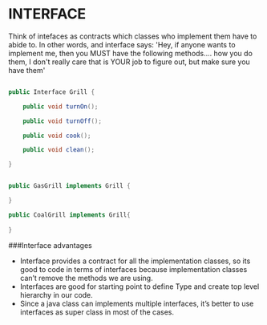 # INTERFACE

Think of intefaces as contracts which classes who implement them have to abide to. In other words, and interface says: 'Hey, if anyone wants to implement me, then you MUST have the following methods.... how you do them, I don't really care that is YOUR job to figure out, but make sure you have them'

```java

public Interface Grill {

	public void turnOn();

	public void turnOff();

	public void cook();

	public void clean();

}


public GasGrill implements Grill {

}

public CoalGrill implements Grill{
	
}

```

###Interface advantages

* Interface provides a contract for all the implementation classes, so its good to code in terms of interfaces because implementation classes can’t remove the methods we are using.
* Interfaces are good for starting point to define Type and create top level hierarchy in our code.
* Since a java class can implements multiple interfaces, it’s better to use interfaces as super class in most of the cases.
